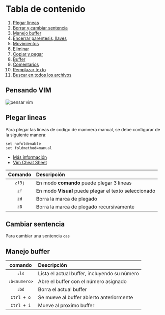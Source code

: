 # Tabla de contenido

1. [Plegar lineas](#plegar-lineas)
2. [Borrar y cambiar sentencia](#borrar-y-cambiar-sentencia)
3. [Manejo buffer](#manejo-buffer)
4. [Encerrar parentesis, llaves](vim-surround/readme.md)
5. [Movimientos](movimientos/readme.md)
6. [Eliminar](eliminar/readme.md)
7. [Copiar y pegar](copiar-pegar/readme.md)
8. [Buffer](buffer/readme.md)
9. [Comentarios](comentarios/readme.md)
10. [Remplazar texto](remplazar/readme.md)
11. [Buscar en todos los archivos](buscar/readme.md)

## Pensando VIM

![pensar vim](https://dev-to-uploads.s3.amazonaws.com/uploads/articles/buw7fbof0run3iafirmk.png)

## Plegar lineas
Para plegar las lineas de codigo de mamnera manual, se debe configurar de la siguiente manera:

```
set nofoldenable
set foldmethod=manual
```

- [Más información](https://vim.fandom.com/wiki/Folding)
- [Vim Cheat Sheet](https://vim.rtorr.com/)


| Comando | Descripción |
| :---: | :--- |
| `zf3j`| En modo **comando** puede plegar 3 lineas |
| `zf`| En modo **Visual** puede plegar el texto seleccionado |
| `zd`| Borra la marca de plegado |
| `zD`| Borra la marca de plegado recursivamente |

## Cambiar sentencia
Para cambiar una sentencia `cas`

## Manejo buffer

| comando | Descripción |
| :---: | :--- |
| `:ls` | Lista el actual buffer, incluyendo su número |
| `:b<numero>`| Abre el buffer con el número asignado |
| `:bd`| Borra el actual buffer |
| `Ctrl + o`| Se mueve al buffer abierto anteriormente |
| `Ctrl + i`| Mueve al proximo buffer |

